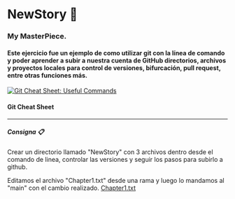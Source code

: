 # NewStory 📘
### My MasterPiece.

#### Este ejercicio fue un ejemplo de como utilizar git con la línea de comando y poder aprender a subir a nuestra cuenta de GitHub directorios, archivos y proyectos locales para control de versiones, bifurcación,  pull request, entre otras funciones más.



[![Git Cheat Sheet: Useful Commands](https://jdsalaro.com/files/0001/gitworkflow.png "Git Cheat Sheet: Useful Commands")](https://www.google.com/url?sa=i&url=https%3A%2F%2Fjdsalaro.com%2Fblog%2Fgit-cheat-sheet.html&psig=AOvVaw0RBvTi83Ksw4gI8RcbYPGF&ust=1677872567545000&source=images&cd=vfe&ved=0CBAQjRxqFwoTCMilysSAvv0CFQAAAAAdAAAAABAJ "Git Cheat Sheet: Useful Commands")
#### Git Cheat Sheet


------------


##### Consigna 📋

Crear un directorio llamado "NewStory" con 3 archivos dentro desde el comando de linea, controlar las versiones y seguir los pasos para subirlo a github.

 Editamos el archivo "Chapter1.txt" desde una rama y luego lo mandamos al "main" con el cambio realizado.
[Chapter1.txt](https://github.com/sabrinayala27/NewStory/network "Chapter1.txt")
